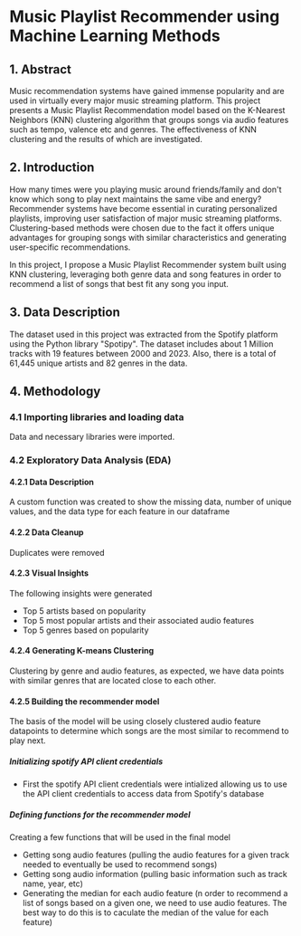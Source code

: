 # Music Playlist Recommender using Machine Learning Methods
## 1. Abstract
Music recommendation systems have gained immense popularity and are used in virtually every major music streaming platform. This project presents a Music Playlist Recommendation model based on the K-Nearest Neighbors (KNN) clustering algorithm that groups songs via audio features such as tempo, valence etc and genres. The effectiveness of KNN clustering and the results of which are investigated. 


## 2. Introduction
How many times were you playing music around friends/family and don't know which song to play next maintains the same vibe and energy? Recommender systems have become essential in curating personalized playlists, improving user satisfaction of major music streaming platforms. Clustering-based methods were chosen due to the fact it offers unique advantages for grouping songs with similar characteristics and generating user-specific recommendations.

In this project, I propose a Music Playlist Recommender system built using KNN clustering, leveraging both genre data and song features in order to recommend a list of songs that best fit any song you input. 

## 3. Data Description
The dataset used in this project was extracted from the Spotify platform using the Python library "Spotipy". The dataset includes about 1 Million tracks with 19 features between 2000 and 2023. Also, there is a total of 61,445 unique artists and 82 genres in the data.

## 4. Methodology
### 4.1 Importing libraries and loading data
Data and necessary libraries were imported.
### 4.2 Exploratory Data Analysis (EDA)
#### 4.2.1 Data Description
A custom function was created to show the missing data, number of unique values, and the data type for each feature in our dataframe
#### 4.2.2 Data Cleanup
Duplicates were removed
#### 4.2.3 Visual Insights
The following insights were generated
* Top 5 artists based on popularity
* Top 5 most popular artists and their associated audio features
* Top 5 genres based on popularity
#### 4.2.4 Generating K-means Clustering 
Clustering by genre and audio features, as expected, we have data points with similar genres that are located close to each other.
#### 4.2.5 Building the recommender model
The basis of the model will be using closely clustered audio feature datapoints to determine which songs are the most similar to recommend to play next.
##### Initializing spotify API client credentials
* First the spotify API client credentials were intialized allowing us to use the API client credentials to access data from Spotify's database
##### Defining functions for the recommender model
Creating a few functions that will be used in the final model
* Getting song audio features (pulling the audio features for a given track needed to eventually be used to recommend songs)
* Getting song audio information (pulling basic information such as track name, year, etc)
* Generating the median for each audio feature (n order to recommend a list of songs based on a given one, we need to use audio features. The best way to do this is to caculate the median of the value for each feature)
